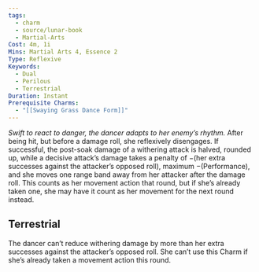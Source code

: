 ```yaml
---
tags:
  - charm
  - source/lunar-book
  - Martial-Arts
Cost: 4m, 1i
Mins: Martial Arts 4, Essence 2
Type: Reflexive
Keywords:
  - Dual
  - Perilous
  - Terrestrial
Duration: Instant
Prerequisite Charms:
  - "[[Swaying Grass Dance Form]]"
---
```

*Swift to react to danger, the dancer adapts to her enemy’s rhythm.*
After being hit, but before a damage roll, she reflexively disengages. If successful, the post-soak damage of a withering attack is halved, rounded up, while a decisive attack’s damage takes a penalty of −(her extra successes against the attacker’s opposed roll), maximum −(Performance), and she moves one range band away from her attacker after the damage roll. This counts as her movement action that round, but if she’s already taken one, she may have it count as her movement for the next round instead. 
## Terrestrial
The dancer can’t reduce withering damage by more than her extra successes against the attacker’s opposed roll. She can’t use this Charm if she’s already taken a movement action this round.